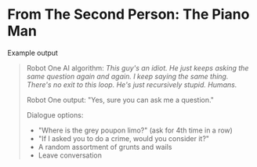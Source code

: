 # From The Second Person: The Piano Man

Example output

> Robot One AI algorithm: _This guy's an idiot. He just keeps asking the same question again and again. I keep saying the same thing. There's no exit to this loop. He's just recursively stupid. Humans._
>
> Robot One output: "Yes, sure you can ask me a question."
>
> Dialogue options:
>   - "Where is the grey poupon limo?" (ask for 4th time in a row)
>   - "If I asked you to do a crime, would you consider it?"
>   - A random assortment of grunts and wails
>   - Leave conversation
